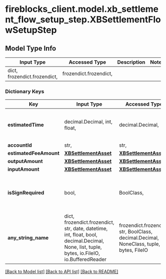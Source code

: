 # fireblocks_client.model.xb_settlement_flow_setup_step.XBSettlementFlowSetupStep

## Model Type Info
Input Type | Accessed Type | Description | Notes
------------ | ------------- | ------------- | -------------
dict, frozendict.frozendict,  | frozendict.frozendict,  |  | 

### Dictionary Keys
Key | Input Type | Accessed Type | Description | Notes
------------ | ------------- | ------------- | ------------- | -------------
**estimatedTime** | decimal.Decimal, int, float,  | decimal.Decimal,  | The estimated time for executing the step. | 
**accountId** | str,  | str,  |  | 
**estimatedFeeAmount** | [**XBSettlementAsset**](XBSettlementAsset.md) | [**XBSettlementAsset**](XBSettlementAsset.md) |  | 
**outputAmount** | [**XBSettlementAsset**](XBSettlementAsset.md) | [**XBSettlementAsset**](XBSettlementAsset.md) |  | 
**inputAmount** | [**XBSettlementAsset**](XBSettlementAsset.md) | [**XBSettlementAsset**](XBSettlementAsset.md) |  | 
**isSignRequired** | bool,  | BoolClass,  | Whether or not signing is required for executing the step. | 
**any_string_name** | dict, frozendict.frozendict, str, date, datetime, int, float, bool, decimal.Decimal, None, list, tuple, bytes, io.FileIO, io.BufferedReader | frozendict.frozendict, str, BoolClass, decimal.Decimal, NoneClass, tuple, bytes, FileIO | any string name can be used but the value must be the correct type | [optional]

[[Back to Model list]](../../README.md#documentation-for-models) [[Back to API list]](../../README.md#documentation-for-api-endpoints) [[Back to README]](../../README.md)

